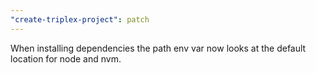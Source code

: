 ```yaml
---
"create-triplex-project": patch
---
```


When installing dependencies the path env var now looks at the default location
for node and nvm.
